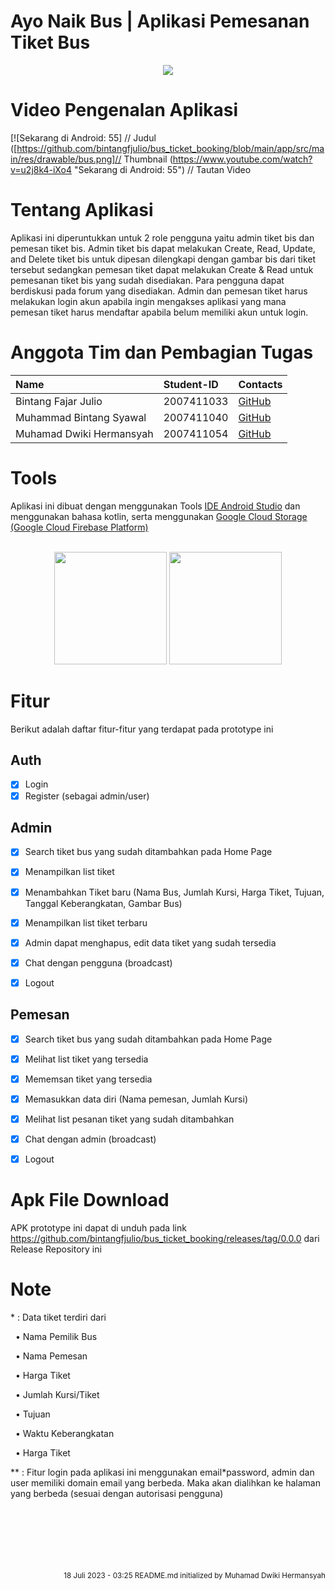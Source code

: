 
# Ayo Naik Bus | Aplikasi Pemesanan Tiket Bus



<div align="center">
  <img align="center" src="https://github.com/bintangfjulio/bus_ticket_booking/blob/main/app/src/main/res/drawable/bus.png"></img>
  </div>


# Video Pengenalan Aplikasi
[![Sekarang di Android: 55] // Judul 
([https://github.com/bintangfjulio/bus_ticket_booking/blob/main/app/src/main/res/drawable/bus.png]// Thumbnail 
(https://www.youtube.com/watch?v=u2j8k4-iXo4 "Sekarang di Android: 55") // Tautan Video

# Tentang Aplikasi

Aplikasi ini diperuntukkan untuk 2 role pengguna yaitu admin tiket bis dan pemesan tiket bis. Admin tiket bis dapat melakukan Create, Read, Update, and Delete tiket bis untuk dipesan dilengkapi dengan gambar bis dari tiket tersebut sedangkan pemesan tiket dapat melakukan Create & Read untuk pemesanan tiket bis yang sudah disediakan. Para pengguna dapat berdiskusi pada forum yang disediakan. Admin dan pemesan tiket harus melakukan login akun apabila ingin mengakses aplikasi yang mana pemesan tiket harus mendaftar apabila belum memiliki akun untuk login.

# Anggota Tim dan Pembagian Tugas


| Name                                    | Student-ID  |  Contacts                                                                                                                  |
| :-------------------------------------- | :---------- |  :------------------------------------------------------------------------------------------------------------------------ |
| Bintang Fajar Julio                           | 2007411033  |  [GitHub](https://github.com/bintangfjulio)                 |
| Muhammad Bintang Syawal                       | 2007411040  |  [GitHub](https://github.com/MBintangS)                     |
| Muhamad Dwiki Hermansyah                      | 2007411054  |  [GitHub](https://github.com/mdwikihermansyah)              |


# Tools

Aplikasi ini dibuat dengan menggunakan Tools [IDE Android Studio](https://developer.android.com/studio) dan menggunakan bahasa kotlin, serta menggunakan [Google Cloud Storage (Google Cloud Firebase Platform)](https://firebase.google.com/)
<br><br>
<div align="center">
  <img src="https://github.com/bintangfjulio/bus_ticket_booking/blob/dwiki/app/src/main/res/drawable/logo%20android%20studio.png" height="180" width="180"></img>
  <img src="https://github.com/bintangfjulio/bus_ticket_booking/blob/dwiki/app/src/main/res/drawable/logo%20firebase.png" height="180" width="180"></img>
</div>
  
# Fitur

Berikut adalah daftar fitur-fitur yang terdapat pada prototype ini

## Auth
- [x] Login
- [x] Register (sebagai admin/user)

## Admin
- [x] Search tiket bus yang sudah ditambahkan pada Home Page
- [x] Menampilkan list tiket
- [x] Menambahkan Tiket baru (Nama Bus, Jumlah Kursi, Harga Tiket, Tujuan, Tanggal Keberangkatan, Gambar Bus)
- [x] Menampilkan list tiket terbaru
- [x] Admin dapat menghapus, edit data tiket yang sudah tersedia
- [x] Chat dengan pengguna (broadcast)
- [x] Logout

      
## Pemesan
- [x] Search tiket bus yang sudah ditambahkan pada Home Page
- [x] Melihat list tiket yang tersedia
- [x] Mememsan tiket yang tersedia
- [x] Memasukkan data diri (Nama pemesan, Jumlah Kursi)
- [x] Melihat list pesanan tiket yang sudah ditambahkan
- [x] Chat dengan admin (broadcast)
- [x] Logout


# Apk File Download

APK prototype ini dapat di unduh pada link https://github.com/bintangfjulio/bus_ticket_booking/releases/tag/0.0.0 dari Release Repository ini

# Note
<div align="left">
  <p>* : Data tiket terdiri dari<p>&nbsp;&nbsp;• Nama Pemilik Bus</p><p>&nbsp;&nbsp;• Nama Pemesan</p><p>&nbsp;&nbsp;• Harga Tiket</p><p>&nbsp;&nbsp;• Jumlah Kursi/Tiket</p><p>&nbsp;&nbsp;• Tujuan</p><p>&nbsp;&nbsp;• Waktu Keberangkatan</p><p>&nbsp;&nbsp;• Harga Tiket</p></p>
  <p>** : Fitur login pada aplikasi ini menggunakan email*password, admin dan user memiliki domain email yang berbeda. Maka akan dialihkan ke halaman yang berbeda (sesuai dengan autorisasi pengguna) </p>
  </div>
<br><br><br><br><br><br>
<div align="right">
  <small>18 Juli 2023 - 03:25 README.md initialized by Muhamad Dwiki Hermansyah</small>  
</div>
